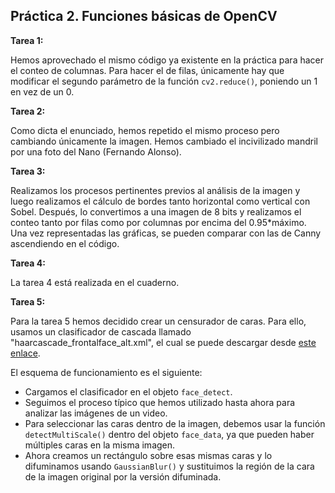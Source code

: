 ## Práctica 2. Funciones básicas de OpenCV

**Tarea 1:**

Hemos aprovechado el mismo código ya existente en la práctica para hacer el conteo de columnas. Para hacer el de filas, únicamente hay que modificar el segundo parámetro de la función `cv2.reduce()`, poniendo un 1 en vez de un 0.

**Tarea 2:**

Como dicta el enunciado, hemos repetido el mismo proceso pero cambiando únicamente la imagen. Hemos cambiado el incivilizado mandril por una foto del Nano (Fernando Alonso).

**Tarea 3:**

Realizamos los procesos pertinentes previos al análisis de la imagen y luego realizamos el cálculo de bordes tanto horizontal como vertical con Sobel. Después, lo convertimos a una imagen de 8 bits y realizamos el conteo tanto por filas como por columnas por encima del 0.95*máximo. Una vez representadas las gráficas, se pueden comparar con las de Canny ascendiendo en el código.

**Tarea 4:**

La tarea 4 está realizada en el cuaderno.

**Tarea 5:**

Para la tarea 5 hemos decidido crear un censurador de caras. Para ello, usamos un clasificador de cascada llamado "haarcascade_frontalface_alt.xml", el cual se puede descargar desde [este enlace](https://github.com/opencv/opencv/tree/master/data/haarcascades).

El esquema de funcionamiento es el siguiente:
- Cargamos el clasificador en el objeto `face_detect`.
- Seguimos el proceso típico que hemos utilizado hasta ahora para analizar las imágenes de un video.
- Para seleccionar las caras dentro de la imagen, debemos usar la función `detectMultiScale()` dentro del objeto `face_data`, ya que pueden haber múltiples caras en la misma imagen.
- Ahora creamos un rectángulo sobre esas mismas caras y lo difuminamos usando `GaussianBlur()` y sustituimos la región de la cara de la imagen original por la versión difuminada.
